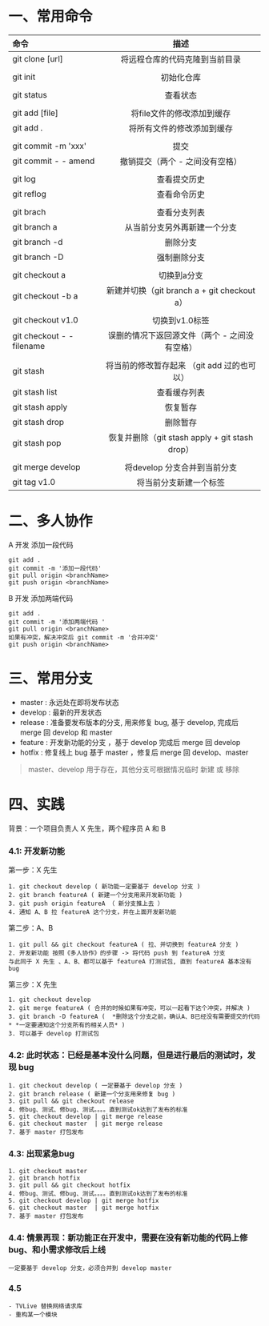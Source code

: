 # 一、常用命令
|    命令   |	描述		|
|:-----------------|:--------------------:|
| git clone [url]|将远程仓库的代码克隆到当前目录|
|||
| git init|初始化仓库|
|||
|git status|查看状态|
|||
|git add [file]|将file文件的修改添加到缓存|
|git add .|将所有文件的修改添加到缓存|
|||
|git commit -m 'xxx'|提交|
|git commit - - amend|撤销提交（两个 - 之间没有空格）|
|||
|git log|查看提交历史|
|git reflog|查看命令历史|
|||
|git brach|查看分支列表
|git branch a|从当前分支另外再新建一个分支
|git branch -d| 删除分支
|git branch -D| 强制删除分支
|||
|git checkout a|切换到a分支
|git checkout -b a|新建并切换（git branch a   +   git checkout a）
|||
|git checkout v1.0|切换到v1.0标签
|git checkout - - filename|误删的情况下返回源文件（两个 - 之间没有空格）
|||
|git stash|将当前的修改暂存起来 （git add 过的也可以）
|git stash list |查看缓存列表
|git stash apply|恢复暂存
|git stash drop |删除暂存
|git stash pop |恢复并删除（git stash apply  +  git stash drop）
|||
|git merge develop |将develop 分支合并到当前分支
|git tag v1.0| 将当前分支新建一个标签

# 二、多人协作

A 开发 添加一段代码 
```
git add .  
git commit -m '添加一段代码'  
git pull origin <branchName>  
git push origin <branchName>  
```

B 开发 添加两端代码 
```
git add .  
git commit -m '添加两端代码 '  
git pull origin <branchName>  
如果有冲突，解决冲突后 git commit -m '合并冲突'  
git push origin <branchName>  
```

# 三、常用分支

- master  : 永远处在即将发布状态  
- develop : 最新的开发状态  
- release : 准备要发布版本的分支, 用来修复 bug, 基于 develop, 完成后	 merge 回 develop 和 master
- feature : 开发新功能的分支 ，基于 develop 完成后 merge 回 develop 
- hotfix  : 修复线上 bug 基于 master ，修复后 merge 回 develop、master  

> master、develop 用于存在，其他分支可根据情况临时 新建 或 移除

# 四、实践
背景：一个项目负责人 X 先生，两个程序员 A 和 B

### 4.1: 开发新功能
第一步：X 先生
```
1. git checkout develop ( 新功能一定要基于 develop 分支 )
2. git branch featureA ( 新建一个分支用来开发新功能 )
3. git push origin featureA （ 新分支推上去 ）
4. 通知 A、B 拉 featureA 这个分支，并在上面开发新功能  
```

第二步：A、B 
```
1. git pull && git checkout featureA ( 拉、并切换到 featureA 分支 )
2. 开发新功能 按照《多人协作》的步骤 -> 将代码 push 到 featureA 分支
与此同于 X 先生 、A、B、都可以基于 featureA 打测试包, 直到 featureA 基本没有 bug
```

第三步：X 先生
```
1. git checkout develop
2. git merge featureA ( 合并的时候如果有冲突，可以一起看下这个冲突，并解决 )
3. git branch -D featureA (  *删除这个分支之前，确认A、B已经没有需要提交的代码* *一定要通知这个分支所有的相关人员* )  
3. 可以基于 develop 打测试包
```

### 4.2: 此时状态：已经是基本没什么问题，但是进行最后的测试时，发现 bug
```
1. git checkout develop ( 一定要基于 develop 分支 )
2. git branch release ( 新建一个分支用来修复 bug )  
3. git pull && git checkout release  
4. 修bug、测试、修bug、测试。。。。直到测试ok达到了发布的标准
5. git checkout develop | git merge release
6. git checkout master  | git merge release
7. 基于 master 打包发布
```

### 4.3: 出现紧急bug
```
1. git checkout master 
2. git branch hotfix 
3. git pull && git checkout hotfix  
4. 修bug、测试、修bug、测试。。。。直到测试ok达到了发布的标准
5. git checkout develop | git merge hotfix
6. git checkout master  | git merge hotfix
7. 基于 master 打包发布
```

### 4.4: 情景再现：新功能正在开发中，需要在没有新功能的代码上修bug、和小需求修改后上线
```
一定要基于 develop 分支，必须合并到 develop master
```

### 4.5
```
- TVLive 替换网络请求库
- 重构某一个模块 
```
